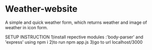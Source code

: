 # Weather-website
A simple and quick weather form, which returns weather and image of weather in icon form.

SETUP INSTRUCTION
1)install repective modules :'body-parser' and 'express' using npm i <module name>
2)to run npm app.js
3)go to url localhost/3000
